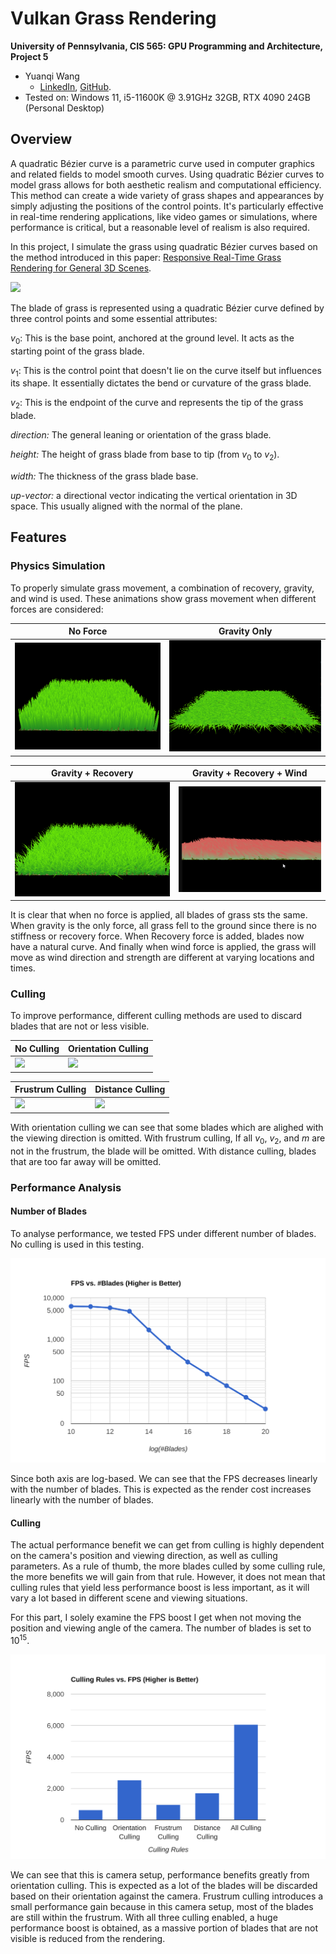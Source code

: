 Vulkan Grass Rendering
==================================

**University of Pennsylvania, CIS 565: GPU Programming and Architecture, Project 5**

* Yuanqi Wang
  * [LinkedIn](https://www.linkedin.com/in/yuanqi-wang-414b26106/), [GitHub](https://github.com/plasmas).
* Tested on: Windows 11, i5-11600K @ 3.91GHz 32GB, RTX 4090 24GB (Personal Desktop)

## Overview

A quadratic Bézier curve is a parametric curve used in computer graphics and related fields to model smooth curves. Using quadratic Bézier curves to model grass allows for both aesthetic realism and computational efficiency. This method can create a wide variety of grass shapes and appearances by simply adjusting the positions of the control points. It's particularly effective in real-time rendering applications, like video games or simulations, where performance is critical, but a reasonable level of realism is also required.

In this project, I simulate the grass using quadratic Bézier curves based on the method introduced in this paper: [Responsive Real-Time Grass Rendering for General 3D Scenes](https://www.cg.tuwien.ac.at/research/publications/2017/JAHRMANN-2017-RRTG/JAHRMANN-2017-RRTG-draft.pdf).

![](/img/blade_model.jpg)

The blade of grass is represented using a quadratic Bézier curve defined by three control points and some essential attributes: 

$v_0$: This is the base point, anchored at the ground level. It acts as the starting point of the grass blade.

$v_1$: This is the control point that doesn't lie on the curve itself but influences its shape. It essentially dictates the bend or curvature of the grass blade.

$v_2$: This is the endpoint of the curve and represents the tip of the grass blade.

*direction:* The general leaning or orientation of the grass blade.

*height:* The height of grass blade from base to tip (from $v_0$ to $v_2$).

*width:* The thickness of the grass blade base.

*up-vector:* a directional vector indicating the vertical orientation in 3D space. This usually aligned with the normal of the plane.

## Features
### Physics Simulation

To properly simulate grass movement, a combination of recovery, gravity, and wind is used. These animations show grass movement when different forces are considered:

| No Force  | Gravity Only |
|---|---|
|![](img/no_force.png)|![](img/gravity.png)|


| Gravity + Recovery  | Gravity + Recovery + Wind |
|---|---|
|![](img/recovery.png)|![](img/wind.gif)|

It is clear that when no force is applied, all blades of grass sts the same. When gravity is the only force, all grass fell to the ground since there is no stiffness or recovery force. When Recovery force is added, blades now have a natural curve. And finally when wind force is applied, the grass will move as wind direction and strength are different at varying locations and times.

### Culling

To improve performance, different culling methods are used to discard blades that are not or less visible.

| No Culling  | Orientation Culling |
|---|---|
|![](img/no_culling.gif)|![](img/orient_culling.gif)|


| Frustrum Culling | Distance Culling |
|---|---|
|![](img/frustrum_culling.gif)|![](img/dist_culling.gif)|

With orientation culling we can see that some blades which are alighed with the viewing direction is omitted. With frustrum culling, If all $v_0$, $v_2$, and $m$ are not in the frustrum, the blade will be omitted. With distance culling, blades that are too far away will be omitted.

### Performance Analysis

#### Number of Blades
To analyse performance, we tested FPS under different number of blades. No culling is used in this testing.

![](./img/fps_vs_blades.svg)

Since both axis are log-based. We can see that the FPS decreases linearly with the number of blades. This is expected as the render cost increases linearly with the number of blades.

#### Culling

The actual performance benefit we can get from culling is highly dependent on the camera's position and viewing direction, as well as culling parameters. As a rule of thumb, the more blades culled by some culling rule, the more benefits we will gain from that rule. However, it does not mean that culling rules that yield less performance boost is less important, as it will vary a lot based in different scene and viewing situations.

For this part, I solely examine the FPS boost I get when not moving the position and viewing angle of the camera. The number of blades is set to $10^{15}$.

![](./img/culling.svg)

We can see that this is camera setup, performance benefits greatly from orientation culling. This is expected as a lot of the blades will be discarded based on their orientation against the camera. Frustrum culling introduces a small performance gain because in this camera setup, most of the blades are still within the frustrum. With all three culling enabled, a huge performance boost is obtained, as a massive portion of blades that are not visible is reduced from the rendering.
